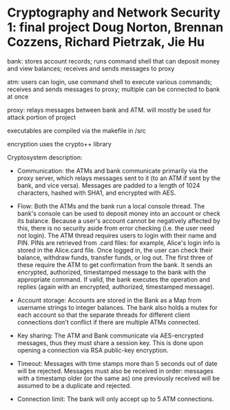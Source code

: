 Cryptography and Network Security 1: final project
Doug Norton, Brennan Cozzens, Richard Pietrzak, Jie Hu
======================================================

bank: stores account records; runs command shell that can deposit money and view balances; 
      receives and sends messages to proxy

atm: users can login, use command shell to execute various commands; receives and sends messages to proxy; 
     multiple can be connected to bank at once

proxy: relays messages between bank and ATM. will mostly be used for attack portion of project

executables are compiled via the makefile in /src

encryption uses the crypto++ library


Cryptosystem description:
- Communication: the ATMs and bank communicate primarily via the proxy server, which relays
  messages sent to it (to an ATM if sent by the bank, and vice versa). Messages are padded
  to a length of 1024 characters, hashed with SHA1, and encrypted with AES.

- Flow: Both the ATMs and the bank run a local console thread. The bank's console can be used
  to deposit money into an account or check its balance. Because a user's account cannot be
  negatively affected by this, there is no security aside from error checking (i.e. the user
  need not login). The ATM thread requires users to login with their name and PIN. PINs are retrieved
  from .card files: for example, Alice's login info is stored in the Alice.card
  file. Once logged in, the user can check their balance, withdraw funds, transfer funds,
  or log out. The first three of these require the ATM to get confirmation from the bank.
  It sends an encrypted, authorized, timestamped message to the bank with the appropriate command.
  If valid, the bank executes the operation and replies (again with an encrypted, authorized, timestamped
  message).

- Account storage: Accounts are stored in the Bank as a Map from username strings to integer
  balances. The bank also holds a mutex for each account so that the separate threads for
  different client connections don't conflict if there are multiple ATMs connected.

- Key sharing: The ATM and Bank communicate via AES-encrypted messages, thus they must share a session key.
  This is done upon opening a connection via RSA public-key encryption.

- Timeout: Messages with time stamps more than 5 seconds out of date will be rejected.
  Messages must also be received in order: messages with a timestamp older (or the same as) one previously
  received will be assumed to be a duplicate and rejected.

- Connection limit: The bank will only accept up to 5 ATM connections.